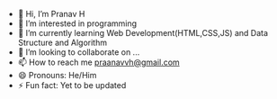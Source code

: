 - 👋 Hi, I’m Pranav H
- 👀 I’m interested in programming
- 🌱 I’m currently learning Web Development(HTML,CSS,JS) and Data Structure and Algorithm
- 💞️ I’m looking to collaborate on ...
- 📫 How to reach me praanavvh@gmail.com
- 😄 Pronouns: He/Him
- ⚡ Fun fact: Yet to be updated

<!---
planav/planav is a ✨ special ✨ repository because its `README.md` (this file) appears on your GitHub profile.
You can click the Preview link to take a look at your changes.
--->
